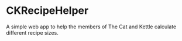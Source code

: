 # CKRecipeHelper
A simple web app to help the members of The Cat and Kettle calculate different recipe sizes.

